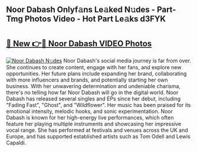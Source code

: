 ## Noor Dabash Onlyf𝚊ns Le𝚊ked N𝚞des - Part-Tmg Photos Video - Hot Part Le𝚊ks d3FYK

# <h2><a href="http://ac51964.deff.icu/?id=Noor+Dabash">🔗 New 👉🔴 Noor Dabash VIDEO Photos</a></h2>

[![Noor Dabash N𝚞des](https://i.imgur.com/rIISA9y.gif)](http://ac51964.deff.icu/?id=Noor+Dabash)
Noor Dabash's social media journey is far from over. She continues to create content, engage with her fans, and explore new opportunities. Her future plans include expanding her brand, collaborating with more influencers and brands, and potentially starting her own business. With her unwavering determination and undeniable charisma, there's no telling how far Noor Dabash will go in the digital world. Noor Dabash has released several singles and EPs since her debut, including "Fading Fast", "Ghost", and "Wildflower". Her music has been praised for its emotional intensity, melodic hooks, and sonic experimentation. Noor Dabash is known for her high-energy live performances, which often feature her playing multiple instruments and showcasing her impressive vocal range. She has performed at festivals and venues across the UK and Europe, and has supported established artists such as Tom Odell and Lewis Capaldi.
